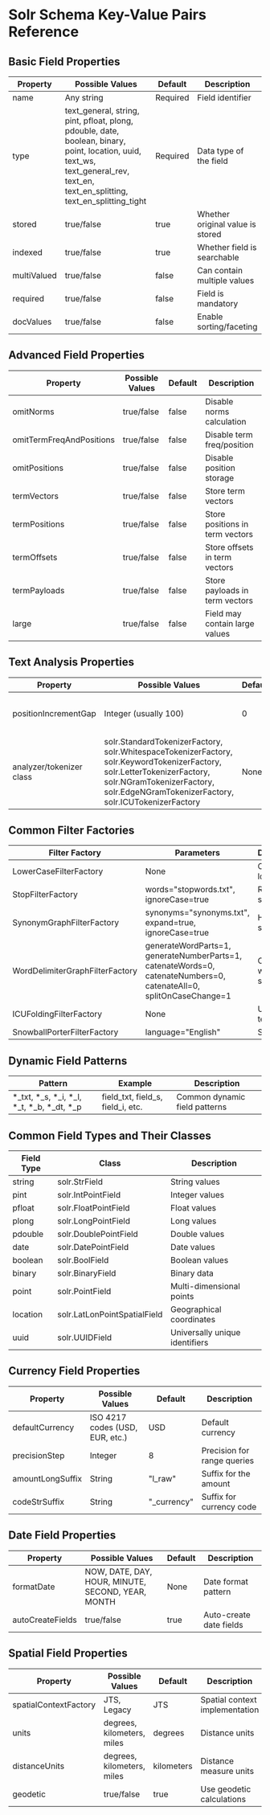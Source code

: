# Solr Schema Key-Value Pairs Reference

## Basic Field Properties

| Property | Possible Values | Default | Description |
|----------|----------------|---------|-------------|
| name | Any string | Required | Field identifier |
| type | text_general, string, pint, pfloat, plong, pdouble, date, boolean, binary, point, location, uuid, text_ws, text_general_rev, text_en, text_en_splitting, text_en_splitting_tight | Required | Data type of the field |
| stored | true/false | true | Whether original value is stored |
| indexed | true/false | true | Whether field is searchable |
| multiValued | true/false | false | Can contain multiple values |
| required | true/false | false | Field is mandatory |
| docValues | true/false | false | Enable sorting/faceting |

## Advanced Field Properties

| Property | Possible Values | Default | Description |
|----------|----------------|---------|-------------|
| omitNorms | true/false | false | Disable norms calculation |
| omitTermFreqAndPositions | true/false | false | Disable term freq/position |
| omitPositions | true/false | false | Disable position storage |
| termVectors | true/false | false | Store term vectors |
| termPositions | true/false | false | Store positions in term vectors |
| termOffsets | true/false | false | Store offsets in term vectors |
| termPayloads | true/false | false | Store payloads in term vectors |
| large | true/false | false | Field may contain large values |

## Text Analysis Properties

| Property | Possible Values | Default | Description |
|----------|----------------|---------|-------------|
| positionIncrementGap | Integer (usually 100) | 0 | Position gap between values |
| analyzer/tokenizer class | solr.StandardTokenizerFactory, solr.WhitespaceTokenizerFactory, solr.KeywordTokenizerFactory, solr.LetterTokenizerFactory, solr.NGramTokenizerFactory, solr.EdgeNGramTokenizerFactory, solr.ICUTokenizerFactory | None | Tokenizer for text analysis |

## Common Filter Factories

| Filter Factory | Parameters | Description |
|----------------|------------|-------------|
| LowerCaseFilterFactory | None | Convert to lowercase |
| StopFilterFactory | words="stopwords.txt", ignoreCase=true | Remove stop words |
| SynonymGraphFilterFactory | synonyms="synonyms.txt", expand=true, ignoreCase=true | Handle synonyms |
| WordDelimiterGraphFilterFactory | generateWordParts=1, generateNumberParts=1, catenateWords=0, catenateNumbers=0, catenateAll=0, splitOnCaseChange=1 | Complex word splitting |
| ICUFoldingFilterFactory | None | Unicode text folding |
| SnowballPorterFilterFactory | language="English" | Stemming |

## Dynamic Field Patterns

| Pattern | Example | Description |
|---------|---------|-------------|
| *_txt, *_s, *_i, *_l, *_t, *_b, *_dt, *_p | field_txt, field_s, field_i, etc. | Common dynamic field patterns |

## Common Field Types and Their Classes

| Field Type | Class | Description |
|------------|-------|-------------|
| string | solr.StrField | String values |
| pint | solr.IntPointField | Integer values |
| pfloat | solr.FloatPointField | Float values |
| plong | solr.LongPointField | Long values |
| pdouble | solr.DoublePointField | Double values |
| date | solr.DatePointField | Date values |
| boolean | solr.BoolField | Boolean values |
| binary | solr.BinaryField | Binary data |
| point | solr.PointField | Multi-dimensional points |
| location | solr.LatLonPointSpatialField | Geographical coordinates |
| uuid | solr.UUIDField | Universally unique identifiers |

## Currency Field Properties

| Property | Possible Values | Default | Description |
|----------|----------------|---------|-------------|
| defaultCurrency | ISO 4217 codes (USD, EUR, etc.) | USD | Default currency |
| precisionStep | Integer | 8 | Precision for range queries |
| amountLongSuffix | String | "l_raw" | Suffix for the amount |
| codeStrSuffix | String | "_currency" | Suffix for currency code |

## Date Field Properties

| Property | Possible Values | Default | Description |
|----------|----------------|---------|-------------|
| formatDate | NOW, DATE, DAY, HOUR, MINUTE, SECOND, YEAR, MONTH | None | Date format pattern |
| autoCreateFields | true/false | true | Auto-create date fields |

## Spatial Field Properties

| Property | Possible Values | Default | Description |
|----------|----------------|---------|-------------|
| spatialContextFactory | JTS, Legacy | JTS | Spatial context implementation |
| units | degrees, kilometers, miles | degrees | Distance units |
| distanceUnits | degrees, kilometers, miles | kilometers | Distance measure units |
| geodetic | true/false | true | Use geodetic calculations |